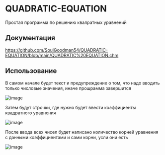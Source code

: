 # QUADRATIC-EQUATION
  Простая программа по решению квалратных уравнений



## Документация


https://github.com/SoulGoodman54/QUADRATIC-EQUATION/blob/main/QUADRATIC%20EQUATION.chm
  

## Использование

В самом начале будет текст и предупреждение о том, что надо вводить только числовые значения, иначе прошрамма завершится


![image](https://user-images.githubusercontent.com/111996683/187026820-21720d61-aaac-4634-b763-8e0d22458b66.png)

Затем будут строчки, где нужно будет ввести коэффициенты квадратного уравнения


![image](https://user-images.githubusercontent.com/111996683/187027005-ff116eb5-584f-4a02-bfc2-62a408a1fee5.png)

После ввода всех чисел будет написано количество корней уравнения с данными коэффициентами и сами корни, усли они есть


![image](https://user-images.githubusercontent.com/111996683/187027110-eefbce3c-c194-44b9-b977-9502ba4b072f.png)


